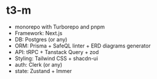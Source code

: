 # t3-m

- monorepo with Turborepo and pnpm
- Framework: Next.js
- DB: Postgres (or any)
- ORM: Prisma + SafeQL linter + ERD diagrams generator
- API: tRPC + Tanstack Query + zod
- Styling: Tailwind CSS + shacdn-ui
- auth: Clerk (or any)
- state: Zustand + Immer
